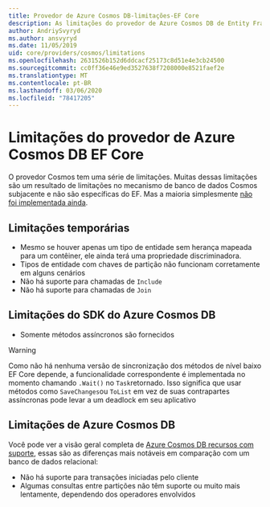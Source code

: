 ```yaml
---
title: Provedor de Azure Cosmos DB-limitações-EF Core
description: As limitações do provedor de Azure Cosmos DB de Entity Framework Core
author: AndriySvyryd
ms.author: ansvyryd
ms.date: 11/05/2019
uid: core/providers/cosmos/limitations
ms.openlocfilehash: 2631526b152d6ddcacf25173c8d51e4e3cb24500
ms.sourcegitcommit: cc0ff36e46e9ed3527638f7208000e8521faef2e
ms.translationtype: MT
ms.contentlocale: pt-BR
ms.lasthandoff: 03/06/2020
ms.locfileid: "78417205"
---
```

# <a name="ef-core-azure-cosmos-db-provider-limitations"></a>Limitações do provedor de Azure Cosmos DB EF Core

O provedor Cosmos tem uma série de limitações. Muitas dessas limitações são um resultado de limitações no mecanismo de banco de dados Cosmos subjacente e não são específicas do EF. Mas a maioria simplesmente [não foi implementada ainda](https://github.com/aspnet/EntityFrameworkCore/issues?page=1&q=is%3Aissue+is%3Aopen+Cosmos+in%3Atitle+label%3Atype-enhancement+sort%3Areactions-%2B1-desc).

## <a name="temporary-limitations"></a>Limitações temporárias

- Mesmo se houver apenas um tipo de entidade sem herança mapeada para um contêiner, ele ainda terá uma propriedade discriminadora.
- Tipos de entidade com chaves de partição não funcionam corretamente em alguns cenários
- Não há suporte para chamadas de `Include`
- Não há suporte para chamadas de `Join`

## <a name="azure-cosmos-db-sdk-limitations"></a>Limitações do SDK do Azure Cosmos DB

- Somente métodos assíncronos são fornecidos

> [!WARNING]
> Como não há nenhuma versão de sincronização dos métodos de nível baixo EF Core depende, a funcionalidade correspondente é implementada no momento chamando `.Wait()` no `Task`retornado. Isso significa que usar métodos como `SaveChanges`ou `ToList` em vez de suas contrapartes assíncronas pode levar a um deadlock em seu aplicativo

## <a name="azure-cosmos-db-limitations"></a>Limitações de Azure Cosmos DB

Você pode ver a visão geral completa de [Azure Cosmos DB recursos com suporte](/azure/cosmos-db/modeling-data), essas são as diferenças mais notáveis em comparação com um banco de dados relacional:

- Não há suporte para transações iniciadas pelo cliente
- Algumas consultas entre partições não têm suporte ou muito mais lentamente, dependendo dos operadores envolvidos
